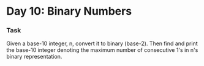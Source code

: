 # Day 10: Binary Numbers

### Task
Given a base-10 integer, n, convert it to binary (base-2). Then find and print the base-10 integer denoting the maximum number of consecutive 1's in n's binary representation.
